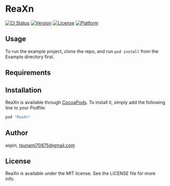 # ReaXn

[![CI Status](http://img.shields.io/travis/aspin/ReaXn.svg?style=flat)](https://travis-ci.org/aspin/ReaXn)
[![Version](https://img.shields.io/cocoapods/v/ReaXn.svg?style=flat)](http://cocoapods.org/pods/ReaXn)
[![License](https://img.shields.io/cocoapods/l/ReaXn.svg?style=flat)](http://cocoapods.org/pods/ReaXn)
[![Platform](https://img.shields.io/cocoapods/p/ReaXn.svg?style=flat)](http://cocoapods.org/pods/ReaXn)

## Usage

To run the example project, clone the repo, and run `pod install` from the Example directory first.

## Requirements

## Installation

ReaXn is available through [CocoaPods](http://cocoapods.org). To install
it, simply add the following line to your Podfile:

```ruby
pod "ReaXn"
```

## Author

aspin, tsunami70875@gmail.com

## License

ReaXn is available under the MIT license. See the LICENSE file for more info.
